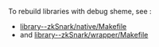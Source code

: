 
To rebuild libraries with debug sheme, see :

- [library--zkSnark/native/Makefile](https://github.com/snp-labs/Android-CRV/blob/e60a9ca2cade305aec845dca8a43656e4613f3f4/library--zkSnark/native/Makefile#L262) 
- and [library--zkSnark/wrapper/Makefile](https://github.com/snp-labs/Android-CRV/blob/e60a9ca2cade305aec845dca8a43656e4613f3f4/library--zkSnark/wrapper/Makefile#L44)
